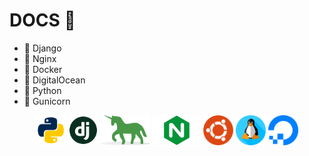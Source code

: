 # DOCS :rocket:
 - 💙 Django 
 - 💙 Nginx 
 - 💙 Docker 
 - 💙 DigitalOcean
 - 💙 Python
 - 💙 Gunicorn 
 
<p align="center">
  <code><img height="48" src="./pictures/python.png"/></code>
  <code><img height="48" src="./pictures/django.png"/></code>
  <code><img height="48" src="./pictures/gunicorn.png"/></code>
  <code><img height="48" src="./pictures/nginx.png"/></code> 
  <code><img height="48" src="./pictures/ubuntu.png"/></code> 
  <code><img height="48" src="./pictures/linux.png"/></code>
  <code><img height="48" src="./pictures/digitalocean.png"/></code>
</p>

